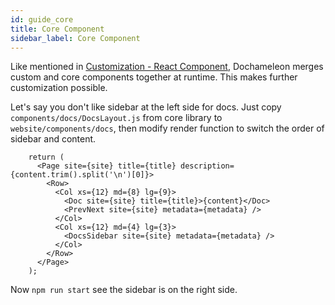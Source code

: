 ```yaml
---
id: guide_core
title: Core Component
sidebar_label: Core Component
---
```


Like mentioned in [Customization - React Component](./guide_react.html), Dochameleon merges custom and core components together at runtime. This makes further customization possible.

Let's say you don't like sidebar at the left side for docs. Just copy `components/docs/DocsLayout.js` from core library to `website/components/docs`, then modify render function to switch the order of sidebar and content.

```
    return (
      <Page site={site} title={title} description={content.trim().split('\n')[0]}>
        <Row>
          <Col xs={12} md={8} lg={9}>
            <Doc site={site} title={title}>{content}</Doc>
            <PrevNext site={site} metadata={metadata} />
          </Col>
          <Col xs={12} md={4} lg={3}>
            <DocsSidebar site={site} metadata={metadata} />
          </Col>
        </Row>
      </Page>
    );
```

Now `npm run start` see the sidebar is on the right side.
